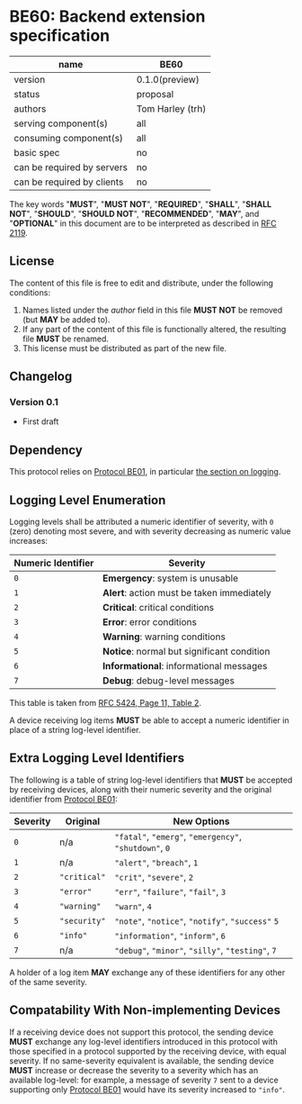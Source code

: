 # BE60: Backend extension specification

| name                       | BE60               |
|----------------------------|--------------------|
| version                    | 0.1.0(preview)     |
| status                     | proposal           |
| authors                    | Tom Harley (trh)   |
| serving component(s)       | all                |
| consuming component(s)     | all                |
| basic spec                 | no                 |
| can be required by servers | no                 |
| can be required by clients | no                 |

The key words "**MUST**", "**MUST NOT**", "**REQUIRED**", "**SHALL**", "**SHALL NOT**", "**SHOULD**", "**SHOULD NOT**", "**RECOMMENDED**", "**MAY**", and "**OPTIONAL**" in this document are to be interpreted as described in [RFC 2119](https://www.ietf.org/rfc/rfc2119.txt).

## License
The content of this file is free to edit and distribute, under the following conditions:
1. Names listed under the _author_ field in this file **MUST NOT** be removed (but **MAY** be added to).
2. If any part of the content of this file is functionally altered, the resulting file **MUST** be renamed.
3. This license must be distributed as part of the new file.

## Changelog
### Version 0.1

- First draft

## Dependency
This protocol relies on [Protocol BE01](BE01.md), in particular [the section on logging](BE01.md#logging).

## Logging Level Enumeration
Logging levels shall be attributed a numeric identifier of severity, with `0` (zero) denoting most severe, and with severity decreasing as numeric value increases:

| Numeric Identifier | Severity |
|---|---|
| `0` | **Emergency**: system is unusable |
| `1` | **Alert**: action must be taken immediately |
| `2` | **Critical**: critical conditions |
| `3` | **Error**: error conditions |
| `4` | **Warning**: warning conditions |
| `5` | **Notice**: normal but significant condition |
| `6` | **Informational**: informational messages |
| `7` | **Debug**: debug-level messages |

This table is taken from [RFC 5424, Page 11, Table 2](https://tools.ietf.org/html/rfc5424#page-11).

A device receiving log items **MUST** be able to accept a numeric identifier in place of a string log-level identifier.

## Extra Logging Level Identifiers
The following is a table of string log-level identifiers that **MUST** be accepted by receiving devices, along with their numeric severity and the original identifier from [Protocol BE01](BE01.md):

| Severity | Original | New Options |
|---|---|---|
| `0` | n/a | `"fatal"`, `"emerg"`, `"emergency"`, `"shutdown"`, `0` |
| `1` | n/a | `"alert"`, `"breach"`, `1` |
| `2` | `"critical"` | `"crit"`, `"severe"`, `2` |
| `3` | `"error"` | `"err"`, `"failure"`, `"fail"`, `3` |
| `4` | `"warning"` | `"warn"`, `4` |
| `5` | `"security"` | `"note"`, `"notice"`, `"notify"`, `"success"` `5` |
| `6` | `"info"` | `"information"`, `"inform"`, `6` |
| `7` | n/a | `"debug"`, `"minor"`, `"silly"`, `"testing"`, `7` |

A holder of a log item **MAY** exchange any of these identifiers for any other of the same severity.

## Compatability With Non-implementing Devices
If a receiving device does not support this protocol, the sending device **MUST** exchange any log-level identifiers introduced in this protocol with those specified in a protocol supported by the receiving device, with equal severity. If no same-severity equivalent is available, the sending device **MUST** increase or decrease the severity to a severity which has an available log-level: for example, a message of severity `7` sent to a device supporting only [Protocol BE01](BE01.md) would have its severity increased to `"info"`.
